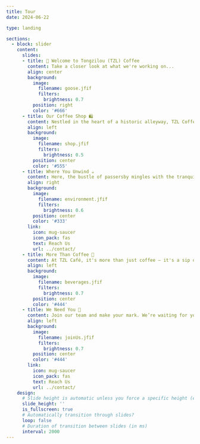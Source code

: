 ```yaml
---
title: Tour
date: 2024-06-22

type: landing

sections:
  - block: slider
    content:
      slides:
      - title: 👋 Welcome to Tongzilou (TZL) Coffee
        content: Take a closer look at what we're working on...
        align: center
        background:
          image:
            filename: goose.jfif
            filters:
              brightness: 0.7
          position: right
          color: '#666'
      - title: Our Coffee Shop 🛍️
        content: Nestled in the heart of a historic alleyway, TZL Coffee offers a unique blend of old-world charm and contemporary taste. As you wander through the narrow lanes, the rich aroma of freshly brewed coffee guides you to our cozy haven. Join us at TZL Coffee, where the past and present brew together beautifully.
        align: left
        background:
          image:
            filename: shop.jfif
            filters:
              brightness: 0.5
          position: center
          color: '#555'
      - title: Where You Unwind ☕
        content: Here, the bustle of passersby mingles with the tranquility of our serene corners, creating a perfect harmony of movement and stillness. Come and experience the captivating ambiance where tradition meets modernity, and every cup tells a story.
        align: right
        background:
          image:
            filename: environment.jfif
            filters:
              brightness: 0.6
          position: center
          color: '#333'
        link:
          icon: mug-saucer
          icon_pack: fas
          text: Reach Us
          url: ../contact/
      - title: More Than Coffee 🍹
        content: At TZL Café, it's more than just coffee – it's a sip of everything you crave.
        align: left
        background:
          image:
            filename: beverages.jfif
            filters:
              brightness: 0.7
          position: center
          color: '#444'
      - title: We Need You 🧩
        content: Join our team and make your mark. We’re waiting for you!
        align: left
        background:
          image:
            filename: joinUs.jfif
            filters:
              brightness: 0.7
          position: center
          color: '#444'
        link:
          icon: mug-saucer
          icon_pack: fas
          text: Reach Us
          url: ../contact/
    design:
      # Slide height is automatic unless you force a specific height (e.g. '400px')
      slide_height: ''
      is_fullscreen: true
      # Automatically transition through slides?
      loop: false
      # Duration of transition between slides (in ms)
      interval: 2000
---
```

